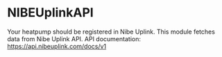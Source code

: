# NIBEUplinkAPI
Your heatpump should be registered in Nibe Uplink. This module fetches data from Nibe Uplink API. API documentation: https://api.nibeuplink.com/docs/v1
